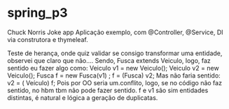 # spring_p3
Chuck Norris Joke app
Aplicação exemplo, com @Controller, @Service, DI via construtora e  thymeleaf.

Teste de herança, onde quiz validar se consigo transformar uma entidade, observei que claro que não....
Sendo, Fusca extends Veiculo, logo, faz sentido eu fazer algo como:
   Veiculo v1 = new Veiculo();
   Veiculo v2 = new Veiculo();
   Fusca f = new Fusca(v1) ;
   f = (Fusca) v2;
   Mas não faria sentido:
   v2 = (  Veículo) f;
   Pois por OO seria um.conflito, logo, se no código não faz sentido, no hbm tbm não pode fazer sentido.
   f e v1 são sim entidades distintas, é natural e lógica a geração de duplicatas.
